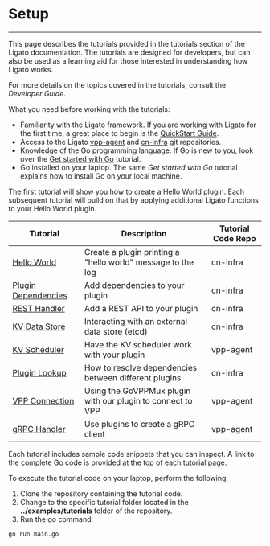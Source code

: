 # Setup

---

This page describes the tutorials provided in the tutorials section of the Ligato documentation. The tutorials are designed for developers, but can also be used as a learning aid for those interested in understanding how Ligato works. 

For more details on the topics covered in the tutorials, consult the _Developer Guide_.  

What you need before working with the tutorials:

* Familiarity with the Ligato framework. If you are working with Ligato for the first time, a great place to begin is the [QuickStart Guide][quickstart].
* Access to the Ligato [vpp-agent][vpp-agent] and [cn-infra][cn-infra] git repositories.
* Knowledge of the Go programming language. If Go is new to you, look over the [Get started with Go](https://golang.org/doc/tutorial/getting-started) tutorial. 
* Go installed on your laptop. The same _Get started with Go_ tutorial explains how to install Go on your local machine.  


The first tutorial will show you how to create a Hello World plugin. Each subsequent tutorial will build on that by applying additional Ligato functions to your Hello World plugin. 

| Tutorial  |  Description | Tutorial Code Repo |
|---|---|---|
| [Hello World](01_hello-world.md)  |  Create a plugin printing a "hello world" message to the log | cn-infra |
|  [Plugin Dependencies](02_plugin-deps.md) | Add dependencies to your plugin  | cn-infra |
| [REST Handler](03_rest-handler.md)  |  Add a REST API to your plugin | cn-infra |
|  [KV Data Store](04_kv-store.md) | Interacting with an external data store (etcd)   | cn-infra |
| [KV Scheduler](05_kv-scheduler.md)  | Have the KV scheduler work with your plugin  | vpp-agent |
|  [Plugin Lookup](06_plugin-lookup.md) |  How to resolve dependencies between different plugins |  cn-infra |
| [VPP Connection](07_vpp-connection.md)  | Using the GoVPPMux plugin with our plugin to connect to VPP  | vpp-agent |
|  [gRPC Handler](08_grpc-tutorial.md) |  Use plugins to create a gRPC client | vpp-agent |

Each tutorial includes sample code snippets that you can inspect. A link to the complete Go code is provided at the top of each tutorial page.

To execute the tutorial code on your laptop, perform the following:

1. Clone the repository containing the tutorial code.  
2. Change to the specific tutorial folder located in the __../examples/tutorials__ folder of the repository.
3. Run the go command:
```
go run main.go
```
[vpp-agent]: https://github.com/ligato/vpp-agent
[cn-infra]: https://github.com/ligato/cn-infra
[quickstart]: ../user-guide/quickstart.md
